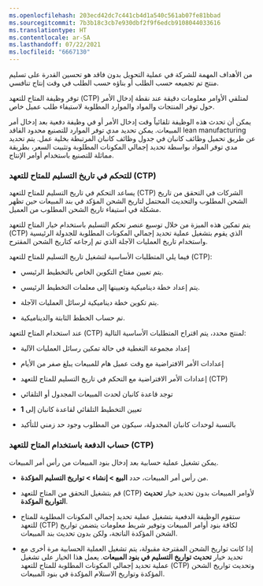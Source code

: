 ```yaml
---
ms.openlocfilehash: 203ecd42dc7c441cb4d1a540c561ab07fe81bbad
ms.sourcegitcommit: 7b3b18c3cb7e930dbf2f9f6edcb9108044033616
ms.translationtype: HT
ms.contentlocale: ar-SA
ms.lasthandoff: 07/22/2021
ms.locfileid: "6667130"
---
```


من الأهداف المهمة للشركة في عملية التحويل بدون فاقد هو تحسين القدرة على تسليم منتج تم تجميعه حسب الطلب أو بناؤه حسب الطلب في وقت إنتاج تنافسي.

توفر وظيفة المتاح للتعهد (CTP) لمتلقي الأوامر معلومات دقيقة عند نقطة إدخال الأمر حول توفر المنتجات والمواد والموارد المطلوبة لاستيفاء طلب عميل خاص.

يمكن أن تحدث هذه الوظيفة تلقائياً وقت إدخال الأمر أو في وظيفة دفعية بعد إدخال أمر المبيعات. يمكن تحديد مدي توفر الموارد للتصنيع محدود الفاقد lean manufacturing عن طريق تحميل وظائف كانبان في جدول وظائف كانبان المرتبطة بخلية عمل. يتم تحديد مدي توفر المواد بواسطة تحديد إجمالي المكونات المطلوبة وتثبيت السعر، بطريقة مماثلة للتصنيع باستخدام أوامر الإنتاج.

### <a name="delivery-date-control-ctp"></a>للتحكم في تاريخ التسليم للمتاح للتعهد (CTP)

يساعد التحكم في تاريخ التسليم للمتاح للتعهد (CTP) الشركات في التحقق من تاريخ الشحن المطلوب والتحديث المحتمل لتاريخ الشحن المؤكد في بند المبيعات حين تظهر مشكلة في استيفاء تاريخ الشحن المطلوب من العميل.

يتم تمكين هذه الميزة من خلال توسيع عنصر تحكم التسليم باستخدام خيار المتاح للتعهد (CTP) الذي يقوم بتشغيل عملية تحديد إجمالي المكونات المطلوبة للجدولة الرئيسية واستخدام تاريخ العمليات الآجلة الذي تم إرجاعه كتاريخ الشحن المقترح.

فيما يلي المتطلبات الأساسية لتشغيل تاريخ التسليم للمتاح للتعهد (CTP):

-   يتم تعيين مفتاح التكوين الخاص بالتخطيط الرئيسي.

-   يتم إعداد خطة ديناميكية وتعيينها إلى معلمات التخطيط الرئيسي.

-   يتم تكوين خطة ديناميكية لرسائل العمليات الآجلة.

-   تم حساب الخطط الثابتة والديناميكية.

عند استخدام المتاح للتعهد (CTP) لمنتج محدد، يتم اقتراح المتطلبات الأساسية التالية:

-   إعداد مجموعة التغطية في حالة تمكين رسائل العمليات الآلية

-   إعدادات الأمر الافتراضية مع وقت عميل هام للمبيعات يبلغ صفر من الأيام

-   إعدادات الأمر الافتراضية مع التحكم في تاريخ التسليم للمتاح للتعهد (CTP)

-   توجد قاعدة كانبان لحدث المبيعات المجدول أو التلقائي

-   تعيين التخطيط التلقائي لقاعدة كانبان إلى **1**

-   بالنسبة لوحدات كانبان المجدولة، سيكون من المطلوب وجود حد زمني للتأكيد


### <a name="batch-calculation-by-using-ctp"></a>حساب الدفعة باستخدام المتاح للتعهد (CTP)

يمكن تشغيل عملية حسابية بعد إدخال بنود المبيعات من رأس أمر المبيعات.

-   من رأس أمر المبيعات، حدد **البيع > إنشاء > تواريخ التسليم المؤكدة**.

-   قم بتشغيل التحقق من المتاح للتعهد (CTP) لأوامر المبيعات بدون تحديد خيار **تحديث التواريخ المؤكدة**.

-   ستقوم الوظيفة الدفعية بتشغيل عملية تحديد إجمالي المكونات المطلوبة للمتاح للتعهد (CTP) لكافة بنود أوامر المبيعات وتوفير شريط معلومات يتضمن تواريخ الشحن المؤكدة الناتجة، ولكن بدون تحديث بند المبيعات.

-   إذا كانت تواريخ الشحن المقترحة مقبولة، يتم تشغيل العملية الحسابية مرة أخرى مع تحديد خيار **تحديث تواريخ التسليم في بنود المبيعات**.
    يعمل هذا الخيار على تشغيل عملية تحديد إجمالي المكونات المطلوبة للمتاح للتعهد (CTP) وتحديث تواريخ الشحن المؤكدة وتواريخ الاستلام المؤكدة في بنود المبيعات.




